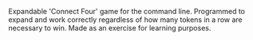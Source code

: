 Expandable 'Connect Four' game for the command line. Programmed to expand and work correctly regardless of how many tokens in a row are necessary to win. Made as an exercise for learning purposes.
